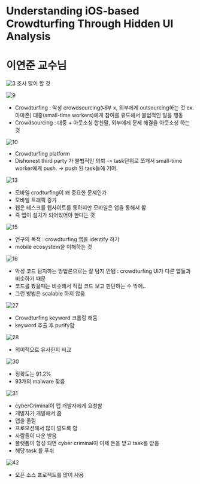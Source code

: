 # Understanding iOS-based Crowdturfing Through Hidden UI Analysis
# 이연준 교수님

![3](./images/3.png)
조사 많이 할 것

![9](./images/9.png)
- Crowdturfing : 악성 crowdsourcing(내부 x, 외부에게 outsourcing하는 것 ex. 아마존) 대중(small-time workers)에게 참여를 유도해서 불법적인 일을 행동
- Crowdsourcing : 대중 + 아웃소싱 합친말, 외부에게 문제 해결을 아웃소싱 하는 것

![10](./images/10.png)
- Crowdturfing platform
- Dishonest third party 가 불법적인 의뢰 -> task단위로 쪼개서 small-time worker에게 push. -> push 된 task들에 기여.

![13](./images/11.png)
- 모바일 crodturfing이 왜 중요한 문제인가
- 모바일 트래픽 증가
- 웹은 테스크를 웹사이트를 통하지만 모바일은 앱을 통해서 함
- 즉 앱이 설치가 되어있어야 한다는 것

![15](./images/15.png)
- 연구의 목적 : crowdturfing 앱을 identify 하기
- mobile ecosystem을 이해하는 것

![16](./images/16.png)
- 악성 코드 탐지하는 방법론으로는 잘 탐지 안됌 : crowdturfing UI가 다른 앱들과 비슷하기 때문
- 코드를 봤을때는 비슷해서 직접 코드 보고 판단하는 수 밖에..
- 그런 방법은 scalable 하지 않음

![27](./images/27.png)
- Crowdturfing keyword 크롤링 해둠
- keyword 추출 후 purify함

![28](./images/28.png)
- 의미적으로 유사한지 비교

![30](./images/30.png)
- 정확도는 91.2%
- 93개의 malware 찾음

![31](./images/31.png)
- cyberCriminal이 앱 개발자에게 요청함
- 개발자가 개발해서 줌
- 앱을 올림
- 프로모션해서 많이 깔도록 함
- 사람들이 다운 받음
- 플랫폼이 형성 되면 cyber criminal이 이제 돈을 받고 task를 받음
- 해당 task 를 푸쉬

![42](./images/42.png)
- 오픈 소스 프로젝트를 많이 사용


